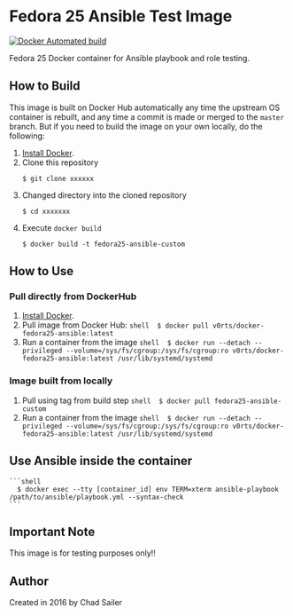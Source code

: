 # Fedora 25 Ansible Test Image

[![Docker Automated build](https://img.shields.io/docker/automated/v0rts/docker-fedora25-ansible.svg?maxAge=2592000)](https://hub.docker.com/r/v0rts/docker-fedora25-ansible/)

Fedora 25 Docker container for Ansible playbook and role testing.

## How to Build

This image is built on Docker Hub automatically any time the upstream OS container is rebuilt, and any time a commit is made or merged to the `master` branch. But if you need to build the image on your own locally, do the following:

  1. [Install Docker](https://docs.docker.com/engine/installation/).
  2. Clone this repository
      ```shell 
      $ git clone xxxxxx 
      ```
  3. Changed directory into the cloned repository
      ```shell 
      $ cd xxxxxxx
      ```
  4. Execute `docker build` 
      ```shell 
      $ docker build -t fedora25-ansible-custom
      ```

## How to Use

### Pull directly from DockerHub

  1. [Install Docker](https://docs.docker.com/engine/installation/).
  2. Pull image from Docker Hub: 
    ```shell 
      $ docker pull v0rts/docker-fedora25-ansible:latest
    ```
  3. Run a container from the image
    ```shell 
      $ docker run --detach --privileged --volume=/sys/fs/cgroup:/sys/fs/cgroup:ro v0rts/docker-fedora25-ansible:latest /usr/lib/systemd/systemd
    ```
### Image built from locally
  
  1. Pull using tag from build step
    ```shell 
      $ docker pull fedora25-ansible-custom
    ```
  2. Run a container from the image
    ```shell 
      $ docker run --detach --privileged --volume=/sys/fs/cgroup:/sys/fs/cgroup:ro v0rts/docker-fedora25-ansible:latest /usr/lib/systemd/systemd
    ```
## Use Ansible inside the container

    ```shell 
      $ docker exec --tty [container_id] env TERM=xterm ansible-playbook /path/to/ansible/playbook.yml --syntax-check
    ```

## Important Note

This image is for testing purposes only!!

## Author

Created in 2016 by Chad Sailer
